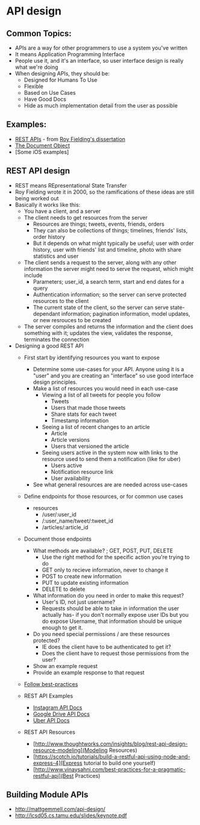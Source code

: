 # API design

## Common Topics:
* APIs are a way for other programmers to use a system you've written
* It means Application Programming Interface
* People use it, and it's an interface, so user interface design is really what we're doing
* When designing APIs, they should be:
	* Designed for Humans To Use
	* Flexible
	* Based on Use Cases
	* Have Good Docs
	* Hide as much implementation detail from the user as possible

## Examples:
* [REST APIs](http://www.ics.uci.edu/~fielding/pubs/dissertation/rest_arch_style.htm) - from [Roy Fielding's dissertation](http://www.ics.uci.edu/~fielding/pubs/dissertation/top.htm)
* [The Document Object](https://developer.mozilla.org/en-US/docs/Web/API/document)
* [Some iOS examples]


## REST API design
* REST means REpresentational State Transfer
* Roy Fielding wrote it in 2000, so the ramifications of these ideas are still being worked out
* Basically it works like this:
	* You have a client, and a server
	* The client needs to get resources from the server
		* Resources are things; tweets, events, friends, orders
		* They can also be collections of things; timelines, friends' lists, order history
		* But it depends on what might typically be useful; user with order history, user with friends' list and timeline, photo with share statistics and user
	* The client sends a request to the server, along with any other information the server might need to serve the request, which might include
		* Parameters; user_id, a search term, start and end dates for a query
		* Authentication information; so the server can serve protected resources to the client
		* The current state of the client, so the server can serve state-dependant information; pagination information, model updates, or new resrouces to be created
	* The server compiles and returns the information and the client does something with it; updates the view, validates the response, terminates the connection
* Designing a good REST API
	* First start by identifying resources you want to expose
		* Determine some use-cases for your API. Anyone using it is a "user" and you are creating an "interface" so use good interface design principles. 
		* Make a list of resources you would need in each use-case
			* Viewing a list of all tweets for people you follow
				* Tweets
				* Users that made those tweets
				* Share stats for each tweet
				* Timestamp information
			* Seeing a list of recent changes to an article
				* Article
				* Article versions
				* Users that versioned the article
			* Seeing users active in the system now with links to the resource used to send them a notification (like for uber)
				* Users active
				* Notification resource link
				* User availability
		* See what general resources are are needed across use-cases
	* Define endpoints for those resources, or for common use cases
		* resources
			* /user/:user_id
			* /:user_name/tweet/:tweet_id
			* /articles/:article_id
	* Document those endpoints
		* What methods are available? ; GET, POST, PUT, DELETE
			* Use the right method for the specific action you're trying to do
			* GET only to recieve information, never to change it
			* POST to create new information
			* PUT to update existing information
			* DELETE to delete
		* What information do you need in order to make this request?
			* User's ID, not just username?
			* Requests should be able to take in information the user actually has- if you don't normally expose user IDs but you do expose Username, that information should be unique enough to get it.
		* Do you need special permissions / are these resources protected?
			* IE does the client have to be authenticated to get it?
			* Does the client have to request those permissions from the user?
		* Show an example request
		* Provide an example response to that request
	* [Follow best-practices](http://www.vinaysahni.com/best-practices-for-a-pragmatic-restful-api)

	* REST API Examples
		* [Instagram API Docs](https://instagram.com/developer/)
		* [Google Drive API Docs](https://developers.google.com/drive/v2/reference/)
		* [Uber API Docs](https://developer.uber.com/v1/endpoints/)

	* REST API Resources
		* [http://www.thoughtworks.com/insights/blog/rest-api-design-resource-modeling](Modeling Resources)
		* [https://scotch.io/tutorials/build-a-restful-api-using-node-and-express-4](Express tutorial to build one yourself)
		* [http://www.vinaysahni.com/best-practices-for-a-pragmatic-restful-api](Best Practices)

## Building Module APIs

* http://mattgemmell.com/api-design/
* http://lcsd05.cs.tamu.edu/slides/keynote.pdf